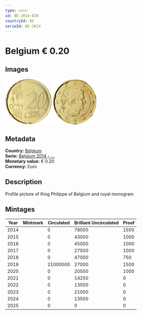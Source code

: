 ```yaml
---
type: coin
id: BE-2014-020
countryId: BE
serieId: BE-2014
---
```


# Belgium € 0.20

## Images

<img src="../../../Images/common-2007-020.webp" height="150" alt="Front image"><img src="Images/belgium-2014-020.webp" height="150" alt="Back image">

## Metadata

**Country:** [Belgium](../index.md)\
**Serie:** [Belgium 2014 - ...](index.md)\
**Monetary value:** € 0.20\
**Currency:** Euro

## Description

Profile picture of King Philippe of Belgium and royal monogram

## Mintages

| Year | Mintmark | Circulated | Brilliant Uncirculated | Proof |
| ---- | -------- | ---------- | ---------------------- | ----- |
| 2014 |          | 0          | 78000                  | 1500  |
| 2015 |          | 0          | 43000                  | 1000  |
| 2016 |          | 0          | 45000                  | 1000  |
| 2017 |          | 0          | 27500                  | 1000  |
| 2018 |          | 0          | 47000                  | 750   |
| 2019 |          | 21000000   | 27000                  | 1500  |
| 2020 |          | 0          | 20500                  | 1000  |
| 2021 |          | 0          | 14250                  | 0     |
| 2022 |          | 0          | 13500                  | 0     |
| 2023 |          | 0          | 21000                  | 0     |
| 2024 |          | 0          | 13500                  | 0     |
| 2025 |          | 0          | 0                      | 0     |
